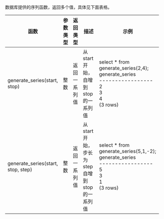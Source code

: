 

数据库提供的序列函数，返回多个值，具体见下面表格。

| 函数                         | 参数类型 | 返回类型 | 描述                                | 示例                                                     |
| ------------------------ | -------------- | ------------ | ------------------------------ | -------------------------------------------------- |
| generate_series(start, stop)       | 整数            | 返回一系列值  | 从start开始，自增到stop的一系列值           | select * from generate_series(2,4);<br>generate_series<br>-----------------<br> 2<br>3<br> 4<br>(3 rows) |
| generate_series(start, stop, step) | 整数            | 返回一系列值  | 从start开始，步长为step自增到stop的一系列值 | select * from generate_series(5,1,-2);<br> generate_series <br>-----------------<br> 5<br>3<br>1<br>(3 rows) |

 
